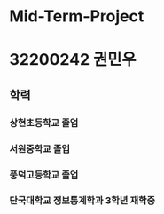 # Mid-Term-Project
# 32200242 권민우

## 학력
### 상현초등학교 졸업
### 서원중학교 졸업
### 풍덕고등학교 졸업
### 단국대학교 정보통계학과 3학년 재학중